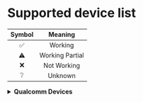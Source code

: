 # Supported device list

| Symbol | Meaning      |
|:------:|:------------:|
| ✅     | Working     |
| ⚠️     | Working Partial |
| ❌     | Not Working |
| ❔     | Unknown     |

<details>
<summary><b><strong>Qualcomm Devices</strong></b></summary>

<br>

<details>
<summary><b><strong>Snapdragon 660 Devices</strong></b></summary>

<br>

<details>
<summary><b><strong>Xiaomi Devices</strong></b></summary>

## Xiaomi Redmi Note 7 (lavender)

<img align="right" src="Resources/Photos/xiaomi-lavender.jpg" width="1000" alt="Preview">


### Support Status

<table>
<td>

| Feature              | Description   | State |
|:---------------------|:--------------|:-----:|
| Internal Storage     |               | ✅    |
| Side Buttons         |               | ✅    |
| Proximity Sensor     |               | ❌    |
| Light Sensor         |               | ❌    |
| Accelerometer Sensor |               | ✅    |
| Compass Sensor       |               | ❌    | 
| Gyroscope Sensor     |               | ❌    |
| Fingerprint Sensor   |               | ❌    |
| NFC Sensor           |               | ❌    |
| Temperature Sensor   |               | ✅    |
| Battery              |               | ✅    |
| USB Host Mode        | OTG Vbus not works | ⚠️    |
| USB Device Mode      |               | ✅    |
| USB Power Delivery   |               | ❌    |
| Charging             |               | ✅    |
| WLAN                 | Firmware Crashing | ⚠️    |
| CPU                  |               | ✅    |
| Touchscreen          |               | ✅    |
| Bluetooth            |               | ⚠️    |
| GPS                  |               | ❌    |
| Speakers             |               | ❌    |
| Microphone           |               | ❌    |
| GPU                  |               | ✅    |
| Camera               |               | ❌    |
| Flashlight           |               | ✅    |
| Mobile Data          | Need IPA v2.6 driver | ⚠️   |
| Display              |               | ✅    | 
| Vibration            |               | ✅    |

</td>
</table>

</br>

</br>
